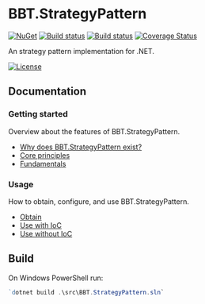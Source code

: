 # BBT.StrategyPattern

[![NuGet](https://img.shields.io/nuget/v/BBT.StrategyPattern.svg)](https://www.nuget.org/packages/BBT.StrategyPattern)
[![Build status](https://github.com/bbtsoftware/BBT.StrategyPattern/actions/workflows/dotnet.yml/badge.svg?branch=develop)](https://github.com/bbtsoftware/BBT.StrategyPattern/actions/workflows/dotnet.yml)
[![Build status](https://github.com/bbtsoftware/BBT.StrategyPattern/actions/workflows/release.yml/badge.svg)](https://github.com/bbtsoftware/BBT.StrategyPattern/actions/workflows/release.yml)
[![Coverage Status](https://codecov.io/gh/bbtsoftware/BBT.StrategyPattern/branch/develop/graph/badge.svg?token=0VLbB8a8EF)](https://codecov.io/gh/bbtsoftware/BBT.StrategyPattern)

An strategy pattern implementation for .NET.

[![License](http://img.shields.io/:license-mit-blue.svg)](https://github.com/bbtsoftware/BBT.StrategyPattern/blob/master/LICENSE)

## Documentation

### Getting started

Overview about the features of BBT.StrategyPattern.

* [Why does BBT.StrategyPattern exist?](./docs/getting-started/whystrategypattern.md)
* [Core principles](./docs/getting-started/principles.md)
* [Fundamentals](./docs/getting-started/fundamentals.md)

### Usage

How to obtain, configure, and use BBT.StrategyPattern.

* [Obtain](./docs/usage/obtain.md)
* [Use with IoC](./docs/usage/use-with-ioc.md)
* [Use without IoC](./docs/usage/use-without-ioc.md)

## Build

On Windows PowerShell run:

```powershell
`dotnet build .\src\BBT.StrategyPattern.sln`
```
